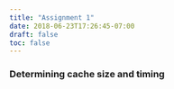 ```yaml
---
title: "Assignment 1"
date: 2018-06-23T17:26:45-07:00
draft: false
toc: false
---
```


### Determining cache size and timing

